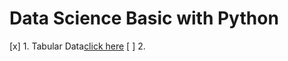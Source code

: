 # Data Science Basic with Python
[x] 1. Tabular Data[click here](https://www.youtube.com/watch?v=rku5rZxS0AA&list=PLG19vXLQHvSAufDFgZEFAYQEwMJXklnQV&index=1)
[ ] 2. 
